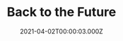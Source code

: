 ---
title: "Back to the Future"
year: 1985
date: 2021-04-02T00:00:03.000Z
permalink: /almanac/movies/2021-04-02-back-to-the-future/index.html
link: https://letterboxd.com/rknightuk/film/back-to-the-future/9/
rating: 3
tmdbid: 105
---